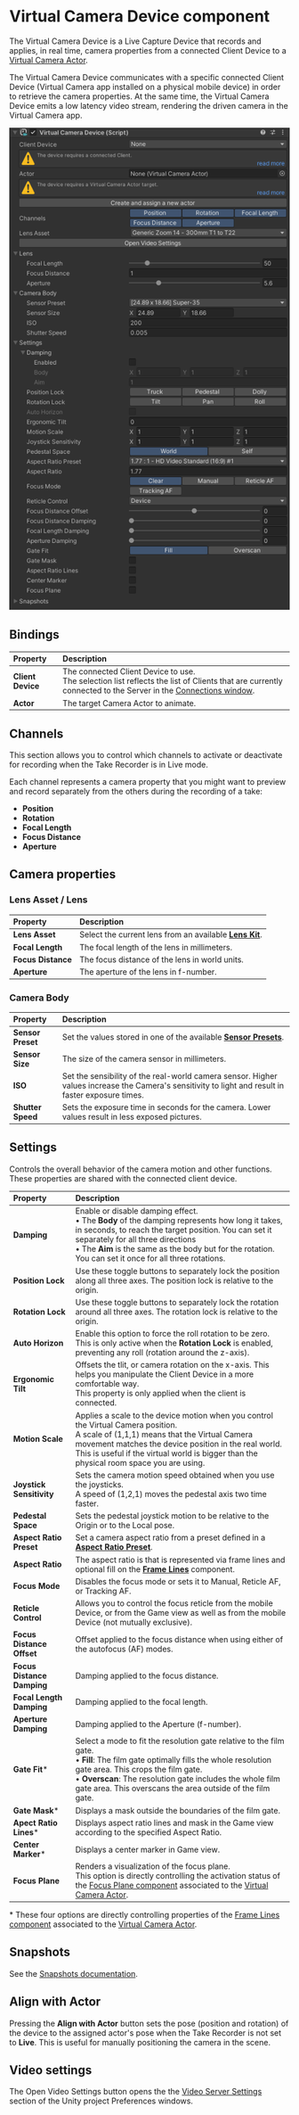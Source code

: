 # Virtual Camera Device component

The Virtual Camera Device is a Live Capture Device that records and applies, in real time, camera properties from a connected Client Device to a [Virtual Camera Actor](ref-component-virtual-camera-actor.md).

The Virtual Camera Device communicates with a specific connected Client Device (Virtual Camera app installed on a physical mobile device) in order to retrieve the camera properties. At the same time, the Virtual Camera Device emits a low latency video stream, rendering the driven camera in the Virtual Camera app.

![](images/ref-component-virtual-camera-device.png)

## Bindings

| **Property** | **Description** |
|:---|:---|
| **Client Device** | The connected Client Device to use.<br />The selection list reflects the list of Clients that are currently connected to the Server in the [Connections window](ref-window-connections.md). |
| **Actor** | The target Camera Actor to animate. |

## Channels

This section allows you to control which channels to activate or deactivate for recording when the Take Recorder is in Live mode.

Each channel represents a camera property that you might want to preview and record separately from the others during the recording of a take:
* **Position**
* **Rotation**
* **Focal Length**
* **Focus Distance**
* **Aperture**

## Camera properties

### Lens Asset / Lens

| **Property** | **Description** |
|:---|:---|
| **Lens Asset** | Select the current lens from an available **[Lens Kit](ref-asset-lens-kit.md)**. |
| **Focal Length** | The focal length of the lens in millimeters. |
| **Focus Distance** | The focus distance of the lens in world units. |
| **Aperture** | The aperture of the lens in f-number. |

### Camera Body

| **Property** | **Description** |
|:---|:---|
| **Sensor Preset** | Set the values stored in one of the available **[Sensor Presets](ref-asset-sensor-presets.md)**. |
| **Sensor Size** | The size of the camera sensor in millimeters. |
| **ISO** | Set the sensibility of the real-world camera sensor. Higher values increase the Camera's sensitivity to light and result in faster exposure times. |
| **Shutter Speed** | Sets the exposure time in seconds for the camera. Lower values result in less exposed pictures. |

## Settings

Controls the overall behavior of the camera motion and other functions. These properties are shared with the connected client device.

| **Property** | **Description** |
|:---|:---|
| **Damping** | Enable or disable damping effect.<br />• The **Body** of the damping represents how long it takes, in seconds, to reach the target position. You can set it separately for all three directions<br />• The **Aim** is the same as the body but for the rotation. You can set it once for all three rotations.|
| **Position Lock** | Use these toggle buttons to separately lock the position along all three axes. The position lock is relative to the origin. |
| **Rotation Lock** | Use these toggle buttons to separately lock the rotation around all three axes. The rotation lock is relative to the origin. |
| **Auto Horizon** | Enable this option to force the roll rotation to be zero. This is only active when the **Rotation Lock** is enabled, preventing any roll (rotation around the z-axis). |
| **Ergonomic Tilt** | Offsets the tlit, or camera rotation on the x-axis. This helps you manipulate the Client Device in a more comfortable way.<br />This property is only applied when the client is connected. |
| **Motion Scale** | Applies a scale to the device motion when you control the Virtual Camera position.<br />A scale of (1,1,1) means that the Virtual Camera movement matches the device position in the real world. This is useful if the virtual world is bigger than the physical room space you are using. |
| **Joystick Sensitivity** | Sets the camera motion speed obtained when you use the joysticks.<br />A speed of (1,2,1) moves the pedestal axis two time faster. |
| **Pedestal Space** | Sets the pedestal joystick motion to be relative to the Origin or to the Local pose. |
| **Aspect Ratio Preset** | Set a camera aspect ratio from a preset defined in a **[Aspect Ratio Preset](ref-asset-aspect-ratio-presets.md)**. |
| **Aspect Ratio** | The aspect ratio is that is represented via frame lines and optional fill on the **[Frame Lines](ref-component-frame-lines.md)** component. |
| **Focus Mode** | Disables the focus mode or sets it to Manual, Reticle AF, or Tracking AF. |
| **Reticle Control** | Allows you to control the focus reticle from the mobile Device, or from the Game view as well as from the mobile Device (not mutually exclusive). |
| **Focus Distance Offset**   | Offset applied to the focus distance when using either of the autofocus (AF) modes. |
| **Focus Distance Damping**   | Damping applied to the focus distance. |
| **Focal Length Damping**   | Damping applied to the focal length. |
| **Aperture Damping**   | Damping applied to the Aperture (f-number). |
| **Gate Fit**\* | Select a mode to fit the resolution gate relative to the film gate.<br />• **Fill**: The film gate optimally fills the whole resolution gate area. This crops the film gate.<br />• **Overscan**: The resolution gate includes the whole film gate area. This overscans the area outside of the film gate.<br /> |
| **Gate Mask**\*   | Displays a mask outside the boundaries of the film gate. |
| **Apect Ratio Lines**\*   | Displays aspect ratio lines and mask in the Game view according to the specified Aspect Ratio. |
| **Center Marker**\*   | Displays a center marker in Game view. |
| **Focus Plane**   | Renders a visualization of the focus plane.<br />This option is directly controlling the activation status of the [Focus Plane component](ref-component-focus-plane-renderer.md) associated to the [Virtual Camera Actor](ref-component-virtual-camera-actor.md). |

\* These four options are directly controlling properties of the [Frame Lines component](ref-component-frame-lines.md) associated to the [Virtual Camera Actor](ref-component-virtual-camera-actor.md).

## Snapshots

See the [Snapshots documentation](virtual-camera-snapshots.md).

## Align with Actor

Pressing the **Align with Actor** button sets the pose (position and rotation) of the device to the assigned actor's pose when the Take Recorder is not set to **Live**. This is useful for manually positioning the camera in the scene.

## Video settings

The Open Video Settings button opens the the [Video Server Settings](ref-user-preferences-video-server.md) section of the Unity project Preferences windows.
